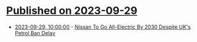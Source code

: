 # [Published on 2023-09-29](index.md)

* [2023-09-29, 10:00:00](https://tech.slashdot.org/story/23/09/29/0311230/nissan-to-go-all-electric-by-2030-despite-uks-petrol-ban-delay?utm_source=rss1.0mainlinkanon&utm_medium=feed) - [Nissan To Go All-Electric By 2030 Despite UK's Petrol Ban Delay](https://tech.slashdot.org/story/23/09/29/0311230/nissan-to-go-all-electric-by-2030-despite-uks-petrol-ban-delay?utm_source=rss1.0mainlinkanon&utm_medium=feed)
